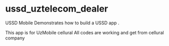# ussd_uztelecom_dealer
USSD Mobile
Demonstrates how to build a USSD app .

This app is for UzMobile cellural
All codes are working and get from cellural company
